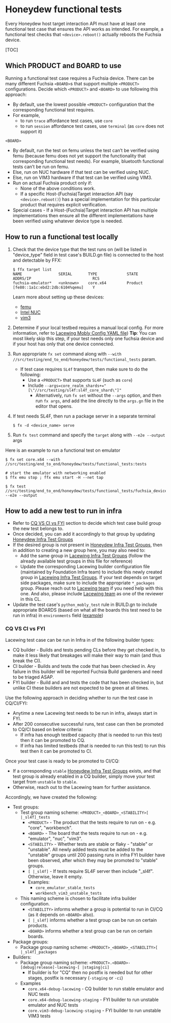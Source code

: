 # Honeydew functional tests

Every Honeydew host target interaction API must have at least one functional
test case that ensures the API works as intended. For example, a functional test
checks that `<device>.reboot()` actually reboots the Fuchsia device.

[TOC]

## Which PRODUCT and BOARD to use

Running a functional test case requires a Fuchsia device. There can be many
different Fuchsia `<BOARD>`s that support multiple `<PRODUCT>` configurations.
Decide which `<PRODUCT>` and `<BOARD>` to use following this approach:
* By default, use the lowest possible `<PRODUCT>` configuration that the
corresponding functional test requires.
* For example,
  * to run `trace` affordance test cases, use `core`
  * to run `session` affordance test cases, use `terminal` (as `core` does not
    support it)

`<BOARD>`
* By default, run the test on femu unless the test can’t be verified using femu
(because femu does not yet support the functionality that corresponding
functional test needs). For example, bluetooth functional tests can’t be run on
femu.
* Else, run on NUC hardware if that test can be verified using NUC.
* Else, run on VIM3 hardware if that test can be verified using VIM3.
* Run on actual Fuchsia product only if:
  * None of the above conditions work.
  * If a specific Host-(Fuchsia)Target interaction API (say `<device>.reboot()`)
    has a special implementation for this particular product that requires
    explicit verification.
* Special cases - If a Host-(Fuchsia)Target interaction API has multiple
  implementations then ensure all the different implementations have been
  verified using whatever device type is needed.

## How to run a functional test locally

1. Check that the device type that the test runs on (will be listed in
"device_type" field in test case's BUILD.gn file) is connected to the host and
detectable by FFX:

    ```shell
    $ ffx target list
    NAME                SERIAL       TYPE             STATE      ADDRS/IP                           RCS
    fuchsia-emulator*   <unknown>    core.x64         Product    [fe80::1a1c:ebd2:2db:6104%qemu]    Y
    ```

    Learn more about setting up these devices:
      * [femu](https://fuchsia.dev/fuchsia-src/get-started/set_up_femu)
      * [Intel NUC](https://fuchsia.dev/fuchsia-src/development/hardware/intel_nuc)
      * [vim3](https://fuchsia.dev/fuchsia-src/development/hardware/khadas-vim3)

2. Determine if your local testbed requires a manual local config. For more
information, refer to [Lacewing Mobly Config YAML file](../../../README.md#Mobly-Config-YAML-File))
**Tip**: You can most likely skip this step, if your test needs only one fuchsia
device and if your host has only that one device connected.

3. Run appropriate `fx set` command along with
   `--with //src/testing/end_to_end/honeydew/tests/functional_tests` param.
    * If test case requires `SL4f` transport, then make sure to do the following:
      * Use a `<PRODUCT>` that supports `SL4F` (such as `core`)
      * Include `--args=core_realm_shards+="[\"//src/testing/sl4f:sl4f_core_shard\"]"`
        * Alternatively, run `fx set` without the `--args` option, and then run
        `fx args`, and add the line directly to the `args.gn` file in the editor
        that opens.

4. If test needs SL4F, then run a package server in a separate terminal
    ```shell
    $ fx -d <device_name> serve
    ```

5. Run `fx test` command and specify the `target` along with `--e2e --output`
   args

  Here is an example to run a functional test on emulator
  ```shell
  $ fx set core.x64 --with //src/testing/end_to_end/honeydew/tests/functional_tests:tests

  # start the emulator with networking enabled
  $ ffx emu stop ; ffx emu start -H --net tap

  $ fx test //src/testing/end_to_end/honeydew/tests/functional_tests/fuchsia_device_tests/test_fuchsia_device:x64_emu_test_fc --e2e --output
  ```

## How to add a new test to run in infra

* Refer to [CQ VS CI vs FYI](#CQ-VS-CI-vs-FYI) section to decide which test case
build group the new test belongs to.
* Once decided, you can add it accordingly to that group by updating
[Honeydew Infra Test Groups]
* If the desired group is not present in [Honeydew Infra Test Groups], then in
  addition to creating a new group here, you may also need to:
  * Add the same group in [Lacewing Infra Test Groups] (follow the already
    available test groups in this file for reference)
  * Update the corresponding Lacewing builder configuration file (maintained by
    Foundation Infra team) to include this newly created group in
    [Lacewing Infra Test Groups]. If your test depends on target side packages,
    make sure to include the appropriate `*_packages` group. Please reach out to
    [Lacewing team] if you need help with this one. And also, please include
    [Lacewing team] as one of the reviewer in this CL.
* Update the test case's `python_mobly_test` rule in BUILD.gn to include
  appropriate BOARDS (based on what all the boards this test need to be run in
  infra) in `environments` field ([example](../../../examples/test_soft_reboot/BUILD.gn))

### CQ VS CI vs FYI

Lacewing test case can be run in Infra in of the following builder types:
* CQ builder - Builds and tests pending CLs before they get checked in, to make
  it less likely that breakages will make their way to main (and thus break the
  CI).
* CI builder - Builds and tests the code that has been checked in. Any failure
  in this builder will be reported Fuchsia Build gardeners and need to be
  triaged ASAP.
* FYI builder - Build and and tests the code that has been checked in, but
  unlike CI these builders are not expected to be green at all times.

Use the following approach in deciding whether to run the test case in CQ/CI/FYI:
* Anytime a new Lacewing test needs to be run in infra, always start in FYI.
* After 200 consecutive successful runs, test case can then be promoted to CQ/CI
  based on below criteria:
  * If infra has enough testbed capacity (that is needed to run this test) then
    it can be promoted to CQ.
  * If infra has limited testbeds (that is needed to run this test) to run this
    test then it can be promoted to CI.

Once your test case is ready to be promoted to CI/CQ:
* If a corresponding `stable`
  [Honeydew Infra Test Groups][Honeydew Infra Test Groups] exists, and that
  test group is already enabled in a CQ builder, simply move your test target
  from `unstable` to `stable`.
* Otherwise, reach out to the Lacewing team for further assistance.

Accordingly, we have created the following:
* Test groups:
  * Test group naming scheme: `<PRODUCT>_<BOARD>_<STABILITY>[ |_sl4f]_tests`
    * `<PRODUCT>` - The product that the tests require to run on - e.g. "core",
        "workbench".
    * `<BOARD>` - The board that the tests require to run on - e.g. "emulator",
        "nuc", "vim3".
    * `<STABILITY>` - Whether tests are stable or flaky - "stable" or "unstable".
        All newly added tests must be added to the "unstable" groups until 200
        passing runs in infra FYI builder have been observed, after which they
        may be promoted to "stable" groups.
    * `[ |_sl4f]` - If tests require SL4F server then include "_sl4f".
        Otherwise, leave it empty.
    * Examples:
      * `core_emulator_stable_tests`
      * `workbench_vim3_unstable_tests`
  * This naming scheme is chosen to facilitate infra builder configuration.
    * `<STABILITY>` informs whether a group is potential to run in CI/CQ
        (as it depends on `<BOARD>` also).
    * `[ |_sl4f]` informs whether a test group can be run on certain products.
    * `<BOARD>` informs whether a test group can be run on certain boards.
* Package groups:
  * Package group naming scheme: `<PRODUCT>_<BOARD>_<STABILITY>[ |_sl4f]_packages`
* Builders:
  * Package group naming scheme: `<PRODUCT>.<BOARD>-[debug|release]-lacewing-[ |staging|ci]`
    * If builder is for "CQ" then no postfix is needed but for other stages,
      postfix is necessary (`-staging` or `-ci`)
  * Examples
    * `core.x64-debug-lacewing` - CQ builder to run stable emulator and NUC tests
    * `core.x64-debug-lacewing-staging` - FYI builder to run unstable emulator and NUC tests
    * `core.vim3-debug-lacewing-staging` - FYI builder to run unstable VIM3 tests


[Honeydew Infra Test Groups]: BUILD.gn

[Lacewing Infra Test Groups]: ../../../BUILD.gn

[Lacewing team]: ../../../OWNERS
